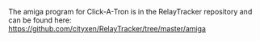 The amiga program for Click-A-Tron is in the RelayTracker repository and can be found here: https://github.com/cityxen/RelayTracker/tree/master/amiga
